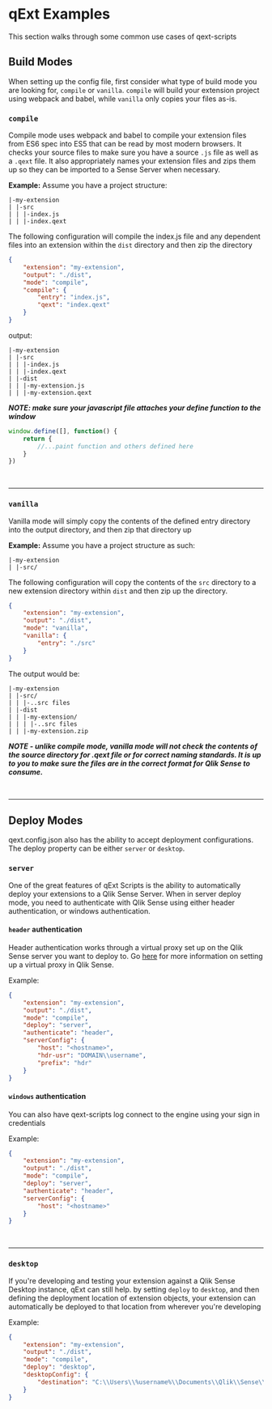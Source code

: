 # qExt Examples

This section walks through some common use cases of qext-scripts

## Build Modes

When setting up the config file, first consider what type of build mode you are looking for, `compile` or `vanilla`. `compile` will build your extension project using webpack and babel, while `vanilla` only copies your files as-is.

### `compile`

Compile mode uses webpack and babel to compile your extension files from ES6 spec into ES5 that can be read by most modern browsers. It checks your source files to make sure you have a source `.js` file as well as a `.qext` file. It also appropriately names your extension files and zips them up so they can be imported to a Sense Server when necessary.

**Example:**
Assume you have a project structure:

```
|-my-extension
| |-src
| | |-index.js
| | |-index.qext
```

The following configuration will compile the index.js file and any dependent files into an extension within the `dist` directory and then zip the directory

```json
{
	"extension": "my-extension",
	"output": "./dist",
	"mode": "compile",
	"compile": {
		"entry": "index.js",
		"qext": "index.qext"
	}
}
```

output:

```
|-my-extension
| |-src
| | |-index.js
| | |-index.qext
| |-dist
| | |-my-extension.js
| | |-my-extension.qext
```

_**NOTE: make sure your javascript file attaches your define function to the window**_

```js
window.define([], function() {
	return {
		//...paint function and others defined here
	}
})
```

</br>

---

### `vanilla`

Vanilla mode will simply copy the contents of the defined entry directory into the output directory, and then zip that directory up

**Example:**
Assume you have a project structure as such:

```
|-my-extension
| |-src/
```

The following configuration will copy the contents of the `src` directory to a new extension directory within `dist` and then zip up the directory.

```json
{
	"extension": "my-extension",
	"output": "./dist",
	"mode": "vanilla",
	"vanilla": {
		"entry": "./src"
	}
}
```

The output would be:

```
|-my-extension
| |-src/
| | |-..src files
| |-dist
| | |-my-extension/
| | | |-..src files
| | |-my-extension.zip
```

_**NOTE - unlike compile mode, vanilla mode will not check the contents of the source directory for .qext file or for correct naming standards. It is up to you to make sure the files are in the correct format for Qlik Sense to consume.**_

</br>

---

## Deploy Modes

qext.config.json also has the ability to accept deployment configurations. The deploy property can be either `server` or `desktop`.

### `server`

One of the great features of qExt Scripts is the ability to automatically deploy your extensions to a Qlik Sense Server. When in server deploy mode, you need to authenticate with Qlik Sense using either header authentication, or windows authentication.

#### `header` authentication

Header authentication works through a virtual proxy set up on the Qlik Sense server you want to deploy to. Go [here](https://help.qlik.com/en-US/sense-developer/November2017/Subsystems/Platform/Content/Examples/config-header-authentication.htm) for more information on setting up a virtual proxy in Qlik Sense.

Example:

```json
{
	"extension": "my-extension",
	"output": "./dist",
	"mode": "compile",
	"deploy": "server",
	"authenticate": "header",
	"serverConfig": {
		"host": "<hostname>",
		"hdr-usr": "DOMAIN\\username",
		"prefix": "hdr"
	}
}
```

#### `windows` authentication

You can also have qext-scripts log connect to the engine using your sign in credentials

Example:

```json
{
	"extension": "my-extension",
	"output": "./dist",
	"mode": "compile",
	"deploy": "server",
	"authenticate": "header",
	"serverConfig": {
		"host": "<hostname>"
	}
}
```

</br>

---

### `desktop`

If you're developing and testing your extension against a Qlik Sense Desktop instance, qExt can still help. by setting `deploy` to `desktop`, and then defining the deployment location of extension objects, your extension can automatically be deployed to that location from wherever you're developing

Example:

```json
{
	"extension": "my-extension",
	"output": "./dist",
	"mode": "compile",
	"deploy": "desktop",
	"desktopConfig": {
		"destination": "C:\\Users\\%username%\\Documents\\Qlik\\Sense\\Extensions"
	}
}
```
